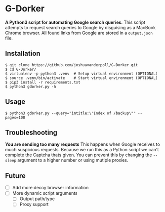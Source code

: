 # G-Dorker
**A Python3 script for automating Google search queries.**
This script attempts to request search queries to Google by disguising as a MacBook Chrome browser. All found links from Google are stored in a `output.json` file.

## Installation
```
$ git clone https://github.com/joshuavanderpoll/G-Dorker.git
$ cd G-Dorker/
$ virtualenv -p python3 .venv  # Setup virtual environment (OPTIONAL)
$ source .venv/bin/activate    # Start virtual environment (OPTIONAL)
$ pip3 install -r requirements.txt
$ python3 gdorker.py -h
```

## Usage
```
$ python3 gdorker.py --query="intitle:\"Index of /backup\"" --pages=100
```

## Troubleshooting
**You are sending too many requests**
This happens when Google receives to much suspicious requests. Because we run this as a Python script we can't complete the Captcha thats given. You can prevent this by changing the `--sleep` argument to a higher number or using mutiple proxies.

## Future
- [ ] Add more decoy browser information
- [ ] More dynamic script arguments
    - [ ] Output path/type
    - [ ] Proxy support